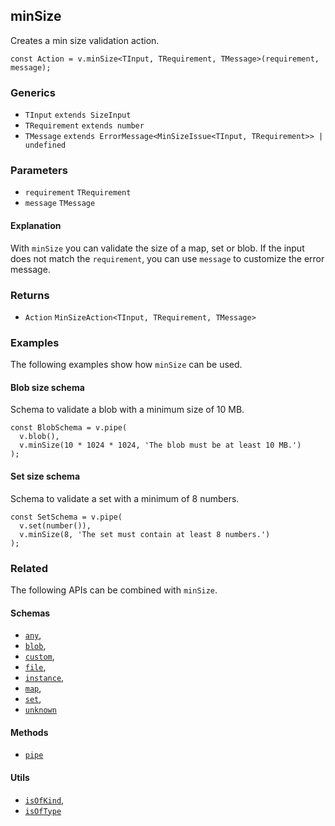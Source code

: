 minSize
-------

Creates a min size validation action.

    const Action = v.minSize<TInput, TRequirement, TMessage>(requirement, message);
    

### Generics

*   `TInput` `extends SizeInput`
*   `TRequirement` `extends number`
*   `TMessage` `extends ErrorMessage<MinSizeIssue<TInput, TRequirement>> | undefined`

### Parameters

*   `requirement` `TRequirement`
*   `message` `TMessage`

#### Explanation

With `minSize` you can validate the size of a map, set or blob. If the input does not match the `requirement`, you can use `message` to customize the error message.

### Returns

*   `Action` `MinSizeAction<TInput, TRequirement, TMessage>`

### Examples

The following examples show how `minSize` can be used.

#### Blob size schema

Schema to validate a blob with a minimum size of 10 MB.

    const BlobSchema = v.pipe(
      v.blob(),
      v.minSize(10 * 1024 * 1024, 'The blob must be at least 10 MB.')
    );
    

#### Set size schema

Schema to validate a set with a minimum of 8 numbers.

    const SetSchema = v.pipe(
      v.set(number()),
      v.minSize(8, 'The set must contain at least 8 numbers.')
    );
    

### Related

The following APIs can be combined with `minSize`.

#### Schemas

*   [`any`](any.md),
*   [`blob`](blob.md),
*   [`custom`](custom.md),
*   [`file`](file.md),
*   [`instance`](instance.md),
*   [`map`](map.md),
*   [`set`](set.md),
*   [`unknown`](unknown.md)

#### Methods

*   [`pipe`](pipe.md)

#### Utils

*   [`isOfKind`](isOfKind.md),
*   [`isOfType`](isOfType.md)